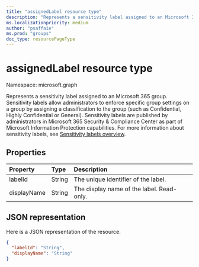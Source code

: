 ```yaml
---
title: "assignedLabel resource type"
description: "Represents a sensitivity label assigned to an Microsoft 365 group."
ms.localizationpriority: medium
author: "psaffaie"
ms.prod: "groups"
doc_type: resourcePageType
---
```


# assignedLabel resource type

Namespace: microsoft.graph

Represents a sensitivity label assigned to an Microsoft 365 group. Sensitivity labels allow administrators to enforce specific group settings on a group by assigning a classification to the group (such as Confidential, Highly Confidential or General). Sensitivity labels are published by administrators in Microsoft 365 Security & Compliance Center as part of Microsoft Information Protection capabilities. For more information about sensitivity labels, see [Sensitivity labels overview](/microsoft-365/compliance/sensitivity-labels?view=o365-worldwide).

## Properties

| Property    | Type   | Description                               |
| :---------- | :----- | :---------------------------------------- |
| labelId     | String | The unique identifier of the label.       |
| displayName | String | The display name of the label. Read-only. |

## JSON representation

Here is a JSON representation of the resource.

<!-- {
  "blockType": "resource",
  "optionalProperties": [
  ],
  "@odata.type": "microsoft.graph.assignedLabel"
}-->

```json
{
  "labelId": "String",
  "displayName": "String"
}
```

<!-- uuid: 8fcb5dbc-d5aa-4681-8e31-b001d5168d79
2015-10-25 14:57:30 UTC -->
<!--
{
  "type": "#page.annotation",
  "description": "assignedLabel resource",
  "keywords": "",
  "section": "documentation",
  "tocPath": "",
  "suppressions": []
}
-->
